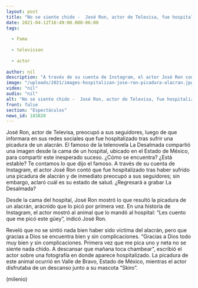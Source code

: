 ```yaml
---
layout: post
title: "No se siente chido -  José Ron, actor de Televisa, fue hospitalizado tras picadura de alacrán"
date: 2021-04-12T16:49:00.000-06:00
tags:
  
  - Fama
  
  - television
  
  - actor
  
author: nil
description: "A través de su cuenta de Instagram, el actor José Ron contó que fue hospitalizado tras haber sufrido una picadura de alacrán. Te contamos cómo se encuentra el famoso de Televisa. "
image: "/uploads/2021/images-hospitalizan-jose-ron-picadura-alacran.jpg"
video: "nil"
audio: "nil"
alt: "No se siente chido -  José Ron, actor de Televisa, fue hospitalizado tras picadura de alacrán"
front: false
section: "Espectáculos"
news_id: 183820
---
```


José Ron, actor de Televisa, preocupó a sus seguidores, luego de que informara en sus redes sociales que fue hospitalizado tras sufrir una picadura de un alacrán. El famoso de la telenovela La Desalmada compartió una imagen desde la cama de un hospital, ubicado en el Estado de México, para compartir este inesperado suceso. ¿Cómo se encuentra? ¿Está estable? Te contamos lo que dijo el famoso. A través de su cuenta de Instagram, el actor José Ron contó que fue hospitalizado tras haber sufrido una picadura de alacrán y de inmediato preocupó a sus seguidores; sin embargo, aclaró cuál es su estado de salud. ¿Regresará a grabar La Desalmada? 

Desde la cama del hospital, José Ron mostró lo que resultó la picadura de un alacrán,  arácnido que lo picó por primera vez. En una historia de Instagram, el actor mostró al animal que lo mandó al hospital: “Les cuento que me picó este güey”, indicó José Ron. 

Reveló que no se sintió nada bien haber sido víctima del alacrán, pero que gracias a Dios se encuentra bien y sin complicaciones. “Gracias a Dios todo muy bien y sin complicaciones. Primera vez que me pica uno y neta no se siente nada chido. A descansar que mañana toca chambear”, escribió el actor sobre una fotografía en donde aparece hospitalizado. 
La picadura de este animal ocurrió en Valle de Bravo, Estado de México, mientras el actor disfrutaba de un descanso junto a su mascota “Skiro”. 


(milenio)